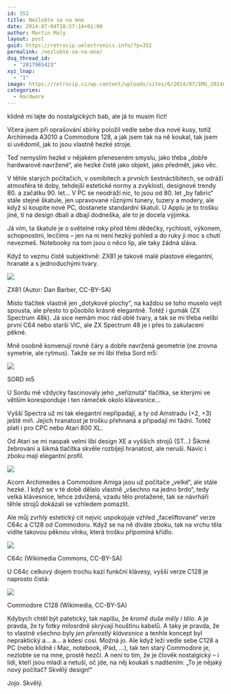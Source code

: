 ```yaml
---
id: 352
title: Nezlobte se na mne
date: 2014-07-04T18:57:14+01:00
author: Martin Maly
layout: post
guid: https://retrocip.uelectronics.info/?p=352
permalink: /nezlobte-se-na-mne/
dsq_thread_id:
  - "2817965423"
xyz_lnap:
  - "1"
image: https://retrocip.cz/wp-content/uploads/sites/6/2014/07/IMG_20140702_213857-1140x198.jpg
categories:
  - Hardware
---
```

klidně mi lajte do nostalgických bab, ale já to musím říct!

<!--more-->

Včera jsem při oprašování sbírky položil vedle sebe dva nové kusy, totiž Archimeda A3010 a Commodore 128, a jak jsem tak na ně koukal, tak jsem si uvědomil, jak to jsou vlastně hezké stroje.

Teď nemyslím hezké v nějakém přeneseném smyslu, jako třeba &#8222;dobře hardwarově navržené&#8220;, ale hezké čistě jako objekt, jako předmět, jako věc.

V těhle starých počítačích, v osmibitech a prvních šestnáctibitech, se odráží atmosféra té doby, tehdejší estetické normy a zvyklosti, designové trendy 80. a začátku 90. let&#8230; V PC se neodráží nic, to jsou od 80. let &#8222;by fabric&#8220; stále stejné škatule, jen upravované různými tunery, tuzery a modery, ale když si koupíte nové PC, dostanete standardní škatuli. U Applu je to trošku jiné, ti na design dbali a dbají dodneška, ale to je docela výjimka.

Já vím, ta škatule je o světelné roky před těmi dědečky, rychlostí, výkonem, schopnostmi, lecčíms &#8211; jen na ni není hezký pohled a do ruky ji moc s chutí nevezmeš. Notebooky na tom jsou o něco líp, ale taky žádná sláva.

Když to vezmu čistě subjektivně: ZX81 je takové malé plastové elegantní, hranaté a s jednoduchými tvary.

![](https://retrocip.uelectronics.info/wp-content/uploads/sites/6/2014/07/close-up-650x433.jpeg) <figcaption id="figcaption\_attachment\_367" class="wp-caption-text">ZX81 (Autor: Dan Barber, CC-BY-SA)</figcaption> 

Místo tlačítek vlastně jen &#8222;dotykové plochy&#8220;, na každou se toho muselo vejít spousta, ale přesto to působilo krásně elegantně. Totéž i gumák (ZX Spectrum 48k). Já sice nemám moc rád oblé tvary, a tak se mi třeba nelíbí první C64 nebo starší VIC, ale ZX Spectrum 48 je i přes to zakulacení pěkné.

Mně osobně konvenují rovné čáry a dobře navržená geometrie (ne zrovna symetrie, ale rytmus). Takže se mi líbí třeba Sord m5:

![](https://retrocip.uelectronics.info/wp-content/uploads/sites/6/2014/05/IMG_20140503_092928-650x365.jpg) <figcaption id="figcaption\_attachment\_208" class="wp-caption-text">SORD m5</figcaption> 

U Sordu mě vždycky fascinovaly jeho &#8222;seříznutá&#8220; tlačítka, se kterými ve větším koresponduje i ten rámeček okolo klávesnice&#8230;

Vyšší Spectra už mi tak elegantní nepřipadají, a ty od Amstradu (+2, +3) ještě míň. Jejich hranatost je trošku přehnaná a připadají mi fádní. Totéž platí i pro CPC nebo Atari 800 XL.

Od Atari se mi naopak velmi líbí design XE a vyšších strojů (ST&#8230;) Šikmé žebrování a šikmá tlačítka skvěle rozbíjejí hranatost, ale neruší. Navíc i zboku mají elegantní profil.

![](https://retrocip.uelectronics.info/wp-content/uploads/sites/6/2014/05/IMG_20140503_092218-650x365.jpg) 

Acorn Archimedes a Commodore Amiga jsou už počítače &#8222;velké&#8220;, ale stále hezké. I když se v té době dělalo vlastně &#8222;všechno na jedno brdo&#8220;, tedy velká klávesnice, lehce zdvižená, vzadu tělo protažené, tak se návrháři těhle strojů dokázali se vzhledem pomazlit.

Ale můj zvrhlý estetický cit nejvíc uspokojuje vzhled &#8222;faceliftované&#8220; verze C64c a C128 od Commodoru. Když se na ně díváte zboku, tak na vrchu těla vidíte takovou pěknou vlnku, která trošku připomíná křídlo.

![](https://retrocip.uelectronics.info/wp-content/uploads/sites/6/2014/07/commodore_c64c-650x487.jpg) <figcaption id="figcaption\_attachment\_368" class="wp-caption-text">C64c (Wikimedia Commons, CC-BY-SA)</figcaption> 

U C64c celkový dojem trochu kazí funkční klávesy, vyšší verze C128 je naprosto čistá:

![](https://retrocip.uelectronics.info/wp-content/uploads/sites/6/2014/07/Commodore-128-650x303.png) <figcaption id="figcaption\_attachment\_369" class="wp-caption-text">Commodore C128 (Wikimedia, CC-BY-SA)</figcaption> 

Kdybych chtěl být patetický, tak napíšu, že _kromě duše měly i tělo_. A je pravda, že ty fotky milosrdně skrývají houštinu kabelů. A taky je pravda, že to vlastně všechno byly _jen přerostlý klávesnice_ a tenhle koncept byl nepraktický a&#8230; a&#8230; a kdesi cosi. Možná jo. Ale když leží vedle sebe C128 a PC (nebo klidně i Mac, notebook, iPad, &#8230;), tak ten starý Commodore je, nezlobte se na mne, prostě hezčí. A není to tím, že je člověk nostalgický &#8211; i lidi, kteří jsou mladí a netuší, oč jde, na něj koukali s nadšením: &#8222;To je nějaký nový počítač? Skvělý design!&#8220;

Jojo. Skvělý.